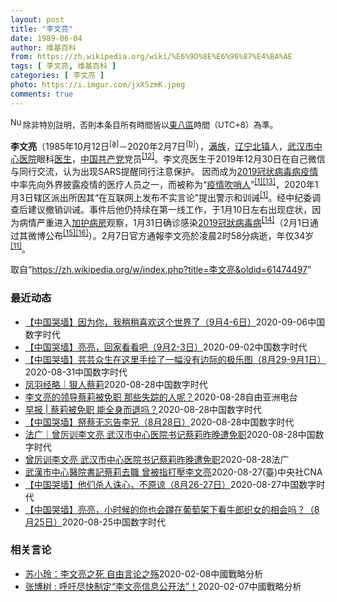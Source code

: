 ```yaml
---
layout: post
title: "李文亮"
date: 1989-06-04
author: 维基百科
from: https://zh.wikipedia.org/wiki/%E6%9D%8E%E6%96%87%E4%BA%AE
tags: [ 李文亮, 维基百科 ]
categories: [ 李文亮 ]
photo: https://i.imgur.com/jxXSzmK.jpeg
comments: true
---
```

<div class="mw-parser-output"><div id="noteTA-72732dd3" class="noteTA"><div class="noteTA-group"><div data-noteta-group-source="module" data-noteta-group="Medicine"></div></div><div class="noteTA-local"><div data-noteta-code="zh-cn:重症监护室; zh-hk:深切治療部; zh-tw:加護病房"></div><div data-noteta-code="zh-cn:体外膜氧合; zh-hk:人工心肺; zh-tw:葉克膜;"></div><div data-noteta-code="zh-hans:互联网+; zh-hant:互聯網+;"></div><div data-noteta-code="zh-cn:卡洛·乌尔巴尼; zh-hk:卡爾婁·武爾班尼; zh-tw:卡洛·厄巴尼;"></div><div data-noteta-code="zh-cn:互联网+; zh-tw:互聯網+;"></div></div></div>
<div class="notice metadata" id="spoiler" style="font-size: small"><a href="/wiki/File:Nuvola_apps_important_yellow.svg" class="image"><img alt="Nuvola apps important yellow.svg" src="//upload.wikimedia.org/wikipedia/commons/thumb/d/dc/Nuvola_apps_important_yellow.svg/20px-Nuvola_apps_important_yellow.svg.png" decoding="async" width="20" height="17" srcset="//upload.wikimedia.org/wikipedia/commons/thumb/d/dc/Nuvola_apps_important_yellow.svg/30px-Nuvola_apps_important_yellow.svg.png 1.5x, //upload.wikimedia.org/wikipedia/commons/thumb/d/dc/Nuvola_apps_important_yellow.svg/40px-Nuvola_apps_important_yellow.svg.png 2x" data-file-width="600" data-file-height="500"></a>除非特別註明，否則本条目所有時間皆以<a href="/wiki/UTC%2B08:00" title="UTC+08:00">東八區</a>時間（UTC+8）為準。</div>

<p><b>李文亮</b>（1985年10月12日<sup id="cite_ref-3" class="reference"><a href="#cite_note-3">[a]</a></sup>－2020年2月7日<sup id="cite_ref-13" class="reference"><a href="#cite_note-13">[b]</a></sup>），<a href="/wiki/%E6%BB%A1%E6%97%8F" title="满族">满族</a>，<a href="/wiki/%E8%BE%BD%E5%AE%81%E7%9C%81" title="辽宁省">辽宁</a><a href="/wiki/%E5%8C%97%E9%95%87%E5%B8%82" title="北镇市">北镇</a>人，<a href="/wiki/%E6%AD%A6%E6%B1%89%E5%B8%82%E4%B8%AD%E5%BF%83%E5%8C%BB%E9%99%A2" title="武汉市中心医院">武汉市中心医院</a>眼科<a href="/wiki/%E5%8C%BB%E7%94%9F" title="医生">医生</a>，<a href="/wiki/%E4%B8%AD%E5%9B%BD%E5%85%B1%E4%BA%A7%E5%85%9A" title="中国共产党">中国共产党</a>党员<sup id="cite_ref-14" class="reference"><a href="#cite_note-14">[12]</a></sup>。李文亮医生于2019年12月30日在自己微信与同行交流，认为出现SARS提醒同行注意保护。 因而成为<a href="/wiki/2019%E5%86%A0%E7%8A%B6%E7%97%85%E6%AF%92%E7%97%85%E7%96%AB%E6%83%85" title="2019冠状病毒病疫情">2019冠状病毒病疫情</a>中率先向外界披露疫情的医疗人员之一，而被称为“<a href="/wiki/%E7%96%AB%E6%83%85" class="mw-redirect" title="疫情">疫情</a><a href="/wiki/%E5%90%B9%E5%93%A8%E4%BA%BA" title="吹哨人">吹哨人</a>”<sup id="cite_ref-财新_1-1" class="reference"><a href="#cite_note-财新-1">[1]</a></sup><sup id="cite_ref-15" class="reference"><a href="#cite_note-15">[13]</a></sup>，2020年1月3日辖区派出所因其“在互联网上发布不实言论”提出警示和训诫<sup id="cite_ref-财新_1-2" class="reference"><a href="#cite_note-财新-1">[1]</a></sup>。经中纪委调查后建议撤销训诫。事件后他仍持续在第一线工作，于1月10日左右出现症状，因为病情严重进入<a href="/wiki/%E5%8A%A0%E8%AD%B7%E7%97%85%E6%88%BF" title="加護病房">加护病房</a>观察，1月31日确诊感染<a href="/wiki/2019%E5%86%A0%E7%8B%80%E7%97%85%E6%AF%92%E7%97%85" class="mw-redirect" title="2019冠狀病毒病">2019冠狀病毒病</a><sup id="cite_ref-监察答记者问_16-0" class="reference"><a href="#cite_note-监察答记者问-16">[14]</a></sup>（2月1日通过其微博公布<sup id="cite_ref-17" class="reference"><a href="#cite_note-17">[15]</a></sup><sup id="cite_ref-18" class="reference"><a href="#cite_note-18">[16]</a></sup>）。2月7日官方通報李文亮於凌晨2时58分病逝，年仅34岁<sup id="cite_ref-wjw.wuhan_12-1" class="reference"><a href="#cite_note-wjw.wuhan-12">[11]</a></sup>。
</p>
</div><noscript><img src="//zh.wikipedia.org/wiki/Special:CentralAutoLogin/start?type=1x1" alt="" title="" width="1" height="1" style="border: none; position: absolute;"></noscript>
<div class="printfooter">取自“<a dir="ltr" href="https://zh.wikipedia.org/w/index.php?title=李文亮&amp;oldid=61474497">https://zh.wikipedia.org/w/index.php?title=李文亮&amp;oldid=61474497</a>”</div><div id="recent-news"><h3>最近动态</h3><ul><li><a href="https://nodebe4.github.io/waimei/2020-09-06/%E4%B8%AD%E5%9B%BD%E5%93%AD%E5%A2%99-%E5%9B%A0%E4%B8%BA%E4%BD%A0-%E6%88%91%E7%A8%8D%E7%A8%8D%E5%96%9C%E6%AC%A2%E8%BF%99%E4%B8%AA%E4%B8%96%E7%95%8C%E4%BA%86-9%E6%9C%884-6%E6%97%A5" title="【中国哭墙】因为你，我稍稍喜欢这个世界了（9月4-6日）—— 编者按：9月4-6日，距离李文亮医生的去世已210-12天。这位在武汉新冠疫情期间因为说出真话成为悲剧英雄的普通眼科医生并没有被民众...">【中国哭墙】因为你，我稍稍喜欢这个世界了（9月4-6日）</a><time>2020-09-06</time><a class="tag">中国数字时代</a></li>
<li><a href="https://nodebe4.github.io/waimei/2020-09-02/%E4%B8%AD%E5%9B%BD%E5%93%AD%E5%A2%99-%E4%BA%AE%E4%BA%AE-%E5%9B%9E%E5%AE%B6%E7%9C%8B%E7%9C%8B%E5%90%A7-9%E6%9C%882-3%E6%97%A5" title="【中国哭墙】亮亮，回家看看吧（9月2-3日）—— 编者按：9月2-3日，距离李文亮医生的去世已208-09天。这位在武汉新冠疫情期间因为说出真话成为悲剧英雄的普通眼科医生并没有被民众遗忘，为公共...">【中国哭墙】亮亮，回家看看吧（9月2-3日）</a><time>2020-09-02</time><a class="tag">中国数字时代</a></li>
<li><a href="https://nodebe4.github.io/waimei/2020-08-31/%E4%B8%AD%E5%9B%BD%E5%93%AD%E5%A2%99-%E8%8A%B8%E8%8A%B8%E4%BC%97%E7%94%9F%E5%9C%A8%E8%BF%99%E9%87%8C%E6%89%8B%E7%BB%98%E4%BA%86%E4%B8%80%E5%B9%85%E6%B2%A1%E6%9C%89%E8%BE%B9%E9%99%85%E7%9A%84%E6%9E%81%E4%B9%90%E5%9B%BE-8%E6%9C%8829-9%E6%9C%881%E6%97%A5" title="【中国哭墙】芸芸众生在这里手绘了一幅没有边际的极乐图（8月29-9月1日）—— 编者按：8月29-9月1日，距离李文亮医生的去世已204-07天。这位在武汉新冠疫情期间因为说出真话成为悲剧英雄的...">【中国哭墙】芸芸众生在这里手绘了一幅没有边际的极乐图（8月29-9月1日）</a><time>2020-08-31</time><a class="tag">中国数字时代</a></li>
<li><a href="https://nodebe4.github.io/waimei/2020-08-28/%E5%87%A4%E7%BE%BD%E7%BB%8F%E7%95%A5-%E7%8B%A0%E4%BA%BA%E8%94%A1%E8%8E%89" title="凤羽经略｜狠人蔡莉—— 作者： 关不羽&nbsp; &nbsp; &nbsp;来源：凤羽经略 一、关于蔡莉，应该有正式的说法 一场新冠疫情，我们记住了李文亮、艾芬和很多值得敬佩的人，也让武汉中心医院党委书记蔡莉进入了公众的视...">凤羽经略｜狠人蔡莉</a><time>2020-08-28</time><a class="tag">中国数字时代</a></li>
<li><a href="https://nodebe4.github.io/waimei/2020-08-28/%E6%9D%8E%E6%96%87%E4%BA%AE%E7%9A%84%E9%A2%86%E5%AF%BC%E8%94%A1%E8%8E%89%E8%A2%AB%E5%85%8D%E8%81%8C-%E9%82%A3%E4%BA%9B%E5%A4%B1%E8%B8%AA%E7%9A%84%E4%BA%BA%E5%91%A2" title="李文亮的领导蔡莉被免职 那些失踪的人呢？—— 随着中国新冠病毒疫情确诊病例数字大幅减少，居民的生活也慢慢恢复正常，中国似乎正步入“后疫情”时代。不过，李文亮所在的武汉中心医院的党委书记蔡莉被免职...">李文亮的领导蔡莉被免职  那些失踪的人呢？</a><time>2020-08-28</time><a class="tag">自由亚洲电台</a></li>
<li><a href="https://nodebe4.github.io/waimei/2020-08-28/%E6%97%A9%E6%8A%A5-%E8%94%A1%E8%8E%89%E8%A2%AB%E5%85%8D%E8%81%8C-%E8%83%BD%E5%85%A8%E8%BA%AB%E8%80%8C%E9%80%80%E5%90%97" title="早报 | 蔡莉被免职 能全身而退吗？—— 作者：刘柳 &nbsp; （武汉综合讯）武汉市中心医院原中共党委书记蔡莉昨天（27日）被免职。蔡莉是殉职医生、疫情“吹哨人”李文亮的领导，也曾经严厉训斥过医院急诊...">早报 | 蔡莉被免职 能全身而退吗？</a><time>2020-08-28</time><a class="tag">中国数字时代</a></li>
<li><a href="https://nodebe4.github.io/waimei/2020-08-28/%E4%B8%AD%E5%9B%BD%E5%93%AD%E5%A2%99-%E7%A5%AD%E8%94%A1%E6%97%A0%E5%BF%98%E5%91%8A%E6%9D%8E%E5%85%84-8%E6%9C%8828%E6%97%A5" title="【中国哭墙】祭蔡无忘告李兄（8月28日）—— 编者按：8月28日，距离李文亮医生的去世已203天。这位在武汉新冠疫情期间因为说出真话成为悲剧英雄的普通眼科医生并没有被民众遗忘，为公共安全与健康充...">【中国哭墙】祭蔡无忘告李兄（8月28日）</a><time>2020-08-28</time><a class="tag">中国数字时代</a></li>
<li><a href="https://nodebe4.github.io/waimei/2020-08-28/%E6%B3%95%E5%B9%BF-%E6%9B%BE%E5%8E%89%E8%AE%AD%E6%9D%8E%E6%96%87%E4%BA%AE-%E6%AD%A6%E6%B1%89%E5%B8%82%E4%B8%AD%E5%BF%83%E5%8C%BB%E9%99%A2%E4%B9%A6%E8%AE%B0%E8%94%A1%E8%8E%89%E6%98%A8%E6%99%9A%E9%81%AD%E5%85%8D%E8%81%8C" title="法广｜曾厉训李文亮 武汉市中心医院书记蔡莉昨晚遭免职—— 网传武汉市中心医院或被去职的党委书记蔡莉会议照 © 网络照片 中共武汉市中心医院党委书记蔡莉先前因训诫COVID-19疫情“吹哨人”李文...">法广｜曾厉训李文亮 武汉市中心医院书记蔡莉昨晚遭免职</a><time>2020-08-28</time><a class="tag">中国数字时代</a></li>
<li><a href="https://nodebe4.github.io/waimei/2020-08-28/%E6%9B%BE%E5%8E%89%E8%AE%AD%E6%9D%8E%E6%96%87%E4%BA%AE-%E6%AD%A6%E6%B1%89%E5%B8%82%E4%B8%AD%E5%BF%83%E5%8C%BB%E9%99%A2%E4%B9%A6%E8%AE%B0%E8%94%A1%E8%8E%89%E6%98%A8%E6%99%9A%E9%81%AD%E5%85%8D%E8%81%8C" title="曾厉训李文亮 武汉市中心医院书记蔡莉昨晚遭免职—— 28/08/2020 - 10:19 中共武汉市中心医院党委书记蔡莉先前因训诫COVID-19疫情“吹哨人”李文亮，备受舆论批评。据官方的澎湃...">曾厉训李文亮 武汉市中心医院书记蔡莉昨晚遭免职</a><time>2020-08-28</time><a class="tag">法广</a></li>
<li><a href="https://nodebe4.github.io/waimei/2020-08-27/%E6%AD%A6%E6%BC%A2%E5%B8%82%E4%B8%AD%E5%BF%83%E9%86%AB%E9%99%A2%E6%9B%B8%E8%A8%98%E8%94%A1%E8%8E%89%E5%8E%BB%E8%81%B7-%E6%9B%BE%E8%A2%AB%E6%8C%87%E6%89%93%E5%A3%93%E6%9D%8E%E6%96%87%E4%BA%AE" title="武漢市中心醫院書記蔡莉去職 曾被指打壓李文亮—— （中央社台北28日電）中共武漢市中心醫院黨委書記蔡莉先前因訓誡COVID-19疫情「吹哨人」李文亮，備受輿論批評。澎湃新聞昨天深夜報導，她已去職...">武漢市中心醫院書記蔡莉去職  曾被指打壓李文亮</a><time>2020-08-27</time><a class="tag">(臺)中央社CNA</a></li>
<li><a href="https://nodebe4.github.io/waimei/2020-08-27/%E4%B8%AD%E5%9B%BD%E5%93%AD%E5%A2%99-%E4%BB%96%E4%BB%AC%E6%9D%80%E4%BA%BA%E8%AF%9B%E5%BF%83-%E4%B8%8D%E5%8E%9F%E8%B0%85-8%E6%9C%8826-27%E6%97%A5" title="【中国哭墙】他们杀人诛心，不原谅（8月26-27日）—— 编者按：8月26-27日，距离李文亮医生的去世已201-02天。这位在武汉新冠疫情期间因为说出真话成为悲剧英雄的普通眼科医生并没有被民众...">【中国哭墙】他们杀人诛心，不原谅（8月26-27日）</a><time>2020-08-27</time><a class="tag">中国数字时代</a></li>
<li><a href="https://nodebe4.github.io/waimei/2020-08-25/%E4%B8%AD%E5%9B%BD%E5%93%AD%E5%A2%99-%E4%BA%AE%E4%BA%AE-%E5%B0%8F%E6%97%B6%E5%80%99%E7%9A%84%E4%BD%A0%E4%B9%9F%E4%BC%9A%E8%B9%B2%E5%9C%A8%E8%91%A1%E8%90%84%E6%9E%B6%E4%B8%8B%E7%9C%8B%E7%89%9B%E9%83%8E%E7%BB%87%E5%A5%B3%E7%9A%84%E7%9B%B8%E4%BC%9A%E5%90%97-8%E6%9C%8825%E6%97%A5" title="【中国哭墙】亮亮，小时候的你也会蹲在葡萄架下看牛郎织女的相会吗？（8月25日）—— 编者按：8月25日，距离李文亮医生的去世已200天。这位在武汉新冠疫情期间因为说出真话成为悲剧英雄的普通眼科医...">【中国哭墙】亮亮，小时候的你也会蹲在葡萄架下看牛郎织女的相会吗？（8月25日）</a><time>2020-08-25</time><a class="tag">中国数字时代</a></li>
</ul></div><div id="open-opinion"><h3>相关言论</h3><ul><li><a href="https://nodebe4.github.io/opinion/2020-02-08/%E8%8B%8F%E5%B0%8F%E7%8E%B2-%E6%9D%8E%E6%96%87%E4%BA%AE%E4%B9%8B%E6%AD%BB-%E8%87%AA%E7%94%B1%E8%A8%80%E8%AE%BA%E4%B9%8B%E6%AE%87/" title="苏小玲">苏小玲：李文亮之死 自由言论之殇</a><time>2020-02-08</time><a class="tag">中國戰略分析</a></li>
<li><a href="https://nodebe4.github.io/opinion/2020-02-07/%E5%BC%A0%E5%8D%9A%E6%A0%91-%E5%91%BC%E5%90%81%E5%B0%BD%E5%BF%AB%E5%88%B6%E5%AE%9A-%E6%9D%8E%E6%96%87%E4%BA%AE%E4%BF%A1%E6%81%AF%E5%85%AC%E5%BC%80%E6%B3%95/" title="张博树">张博树 : 呼吁尽快制定“李文亮信息公开法”！</a><time>2020-02-07</time><a class="tag">中國戰略分析</a></li>
</ul></div>